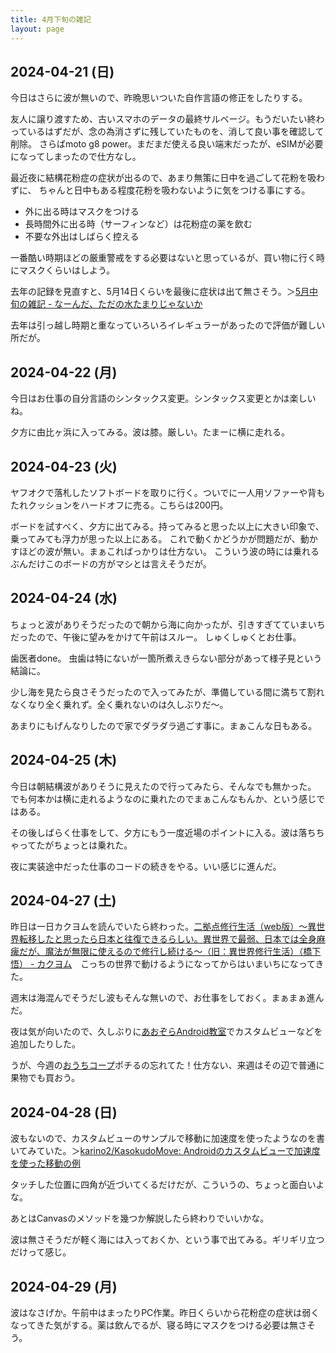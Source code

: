 ```yaml
---
title: 4月下旬の雑記
layout: page
---
```


## 2024-04-21 (日)

今日はさらに波が無いので、昨晩思いついた自作言語の修正をしたりする。

友人に譲り渡すため、古いスマホのデータの最終サルベージ。もうだいたい終わっているはずだが、念の為消さずに残していたものを、消して良い事を確認して削除。
さらばmoto g8 power。まだまだ使える良い端末だったが、eSIMが必要になってしまったので仕方なし。

最近夜に結構花粉症の症状が出るので、あまり無策に日中を過ごして花粉を吸わずに、
ちゃんと日中もある程度花粉を吸わないように気をつける事にする。

- 外に出る時はマスクをつける
- 長時間外に出る時（サーフィンなど）は花粉症の薬を飲む
- 不要な外出はしばらく控える

一番酷い時期ほどの厳重警戒をする必要はないと思っているが、買い物に行く時にマスクくらいはしよう。

去年の記録を見直すと、5月14日くらいを最後に症状は出て無さそう。＞[5月中旬の雑記 - なーんだ、ただの水たまりじゃないか](https://karino2.github.io/2023/05/21/may02_dailylife.html)

去年は引っ越し時期と重なっていろいろイレギュラーがあったので評価が難しい所だが。

## 2024-04-22 (月)

今日はお仕事の自分言語のシンタックス変更。シンタックス変更とかは楽しいね。

夕方に由比ヶ浜に入ってみる。波は膝。厳しい。たまーに横に走れる。

## 2024-04-23 (火)

ヤフオクで落札したソフトボードを取りに行く。ついでに一人用ソファーや背もたれクッションをハードオフに売る。こちらは200円。

ボードを試すべく、夕方に出てみる。持ってみると思った以上に大きい印象で、乗ってみても浮力が思った以上にある。
これで動くかどうかが問題だが、動かすほどの波が無い。まぁこればっかりは仕方ない。
こういう波の時には乗れるぶんだけこのボードの方がマシとは言えそうだが。

## 2024-04-24 (水)

ちょっと波がありそうだったので朝から海に向かったが、引きすぎてていまいちだったので、午後に望みをかけて午前はスルー。
しゅくしゅくとお仕事。

歯医者done。
虫歯は特にないが一箇所煮えきらない部分があって様子見という結論に。

少し海を見たら良さそうだったので入ってみたが、準備している間に満ちて割れなくなり全く乗れず。全く乗れないのは久しぶりだ〜。

あまりにもげんなりしたので家でダラダラ過ごす事に。まぁこんな日もある。

## 2024-04-25 (木)

今日は朝結構波がありそうに見えたので行ってみたら、そんなでも無かった。
でも何本かは横に走れるようなのに乗れたのでまぁこんなもんか、という感じではある。

その後しばらく仕事をして、夕方にもう一度近場のポイントに入る。波は落ちちゃってたがちょっとは乗れた。

夜に実装途中だった仕事のコードの続きをやる。いい感じに進んだ。

## 2024-04-27 (土)

昨日は一日カクヨムを読んでいたら終わった。[二拠点修行生活（web版）～異世界転移したと思ったら日本と往復できるらしい。異世界で最弱、日本では全身麻痺だが、魔法が無限に使えるので修行し続ける～（旧：異世界修行生活）（橋下悟） - カクヨム](https://kakuyomu.jp/works/16817330665009174684)　こっちの世界で動けるようになってからはいまいちになってきた。

週末は海混んでそうだし波もそんな無いので、お仕事をしておく。まぁまぁ進んだ。

夜は気が向いたので、久しぶりに[あおぞらAndroid教室](https://karino2.github.io/RandomThoughts/%E3%81%82%E3%81%8A%E3%81%9E%E3%82%89Android%E6%95%99%E5%AE%A4)でカスタムビューなどを追加したりした。

うが、今週の[おうちコープ](https://karino2.github.io/RandomThoughts/%E3%81%8A%E3%81%86%E3%81%A1%E3%82%B3%E3%83%BC%E3%83%97)ポチるの忘れてた！仕方ない、来週はその辺で普通に果物でも買おう。

## 2024-04-28 (日)

波もないので、カスタムビューのサンプルで移動に加速度を使ったようなのを書いてみていた。＞[karino2/KasokudoMove: Androidのカスタムビューで加速度を使った移動の例](https://github.com/karino2/KasokudoMove/tree/main)

タッチした位置に四角が近づいてくるだけだが、こういうの、ちょっと面白いよな。

あとはCanvasのメソッドを幾つか解説したら終わりでいいかな。

波は無さそうだが軽く海には入っておくか、という事で出てみる。ギリギリ立つだけって感じ。

## 2024-04-29 (月)

波はなさげか。午前中はまったりPC作業。昨日くらいから花粉症の症状は弱くなってきた気がする。薬は飲んでるが、寝る時にマスクをつける必要は無さそう。
